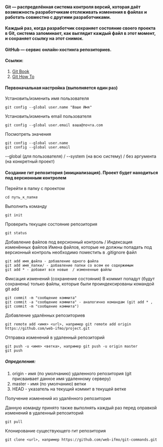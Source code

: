 #### Git — распределённая система контроля версий, которая даёт возможность разработчикам отслеживать изменения в файлах и работать совместно с другими разработчиками. 
#### Каждый раз, когда разработчик сохраняет состояние своего проекта в Git, система запоминает, как выглядит каждый файл в этот момент, и сохраняет ссылку на этот снимок.

#### GitHub — сервис онлайн-хостинга репозиториев.

#### Ссылки:
1. [Git Book](https://git-scm.com/book/ru/v2)
2. [Git How To](https://githowto.com/ru)

#### Первоначальная настройка (выполняется один раз)
Установить/изменить имя пользователя

    git config --global user.name "Ваше Имя"
    
Установить/изменить email пользователя

    git config --global user.email ваша@почта.com

Посмотреть значения

    git config --global user.name 
    git config --global user.email
    
--global (для пользователя) / --system (на всю систему) / без аргумента (на конкретный проект)

#### Создание гит репозитория (инициализация). Проект будет находиться под версионным контролем
Перейти в папку с проектом
    
    cd путь_к_папке

Выполнить команду

    git init

Проверить текущее состояние репозитория

    git status
    
Добавление файлов под версионный контроль / Индексация изменённых файлов
Имена файлов, которые не должны попадать под версионный контроль необходимо поместить в .gitignore файл

    git add имя_файла - добавление одного файла
    git add имя_папки/ - добавление папки со всем ее содержимым
    git add * - добавит все новые  / измененные файлы
    

Фиксация изменений (сохранение состояния)
В коммит попадут (будут сохранены) только файлы, которые были проиндексированы командой git add 
    
    git commit -m "сообщение коммита"
    git commit -a "сообщение коммита" - аналогично командам (git add * , git commit -m "сообщение коммита")
    
Добавление удалённых репозиториев
    
    git remote add <имя> <url>, например git remote add origin https://github.com/web-ifmo/project.git
    
Отправка изменений в удаленный репозиторий
    
    git push -u <имя> <ветка>, например git push -u origin master
    git push

##### Определения:
1. origin - имя (по умолчанию) удаленного репозитория (git присваивает данное имя удаленному серверу)  
2. master - имя (по умолчанию) ветки
3. HEAD - указатель на текущий коммит в текущей ветке

Получение изменений из удалённого репозитория 

Данную команду принято также выполнять каждый раз перед оправкой изменений в удаленный репозиторий

    git pull

Клонирование существующего гит репозитория

    git clone <url>, например https://github.com/web-ifmo/git-commands.git
    
